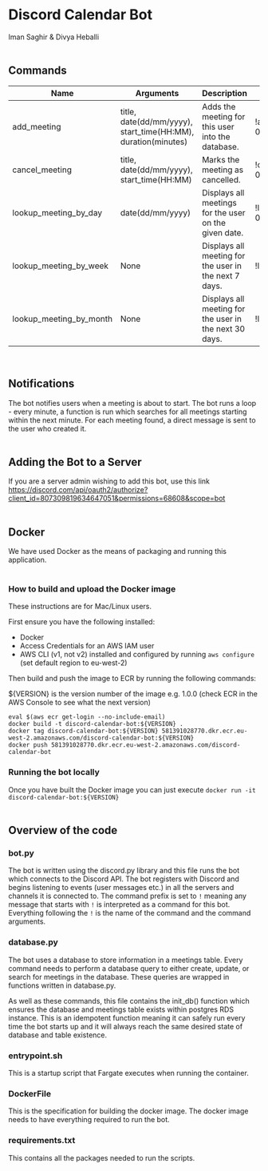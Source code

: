 # Discord Calendar Bot

Iman Saghir & Divya Heballi<br/><br/>

## Commands

| Name                    | Arguments                                                     | Description                                            | Usage                                     |
| ----------------------- | ------------------------------------------------------------- | ------------------------------------------------------ | ----------------------------------------- |
| add_meeting             | title, date(dd/mm/yyyy), start_time(HH:MM), duration(minutes) | Adds the meeting for this user into the database.      | !add_meeting lecture1 05/04/2021 15:00 60 |
| cancel_meeting          | title, date(dd/mm/yyyy), start_time(HH:MM)                    | Marks the meeting as cancelled.                        | !cancel_meeting lecture1 05/04/2021 15:00 |
| lookup_meeting_by_day   | date(dd/mm/yyyy)                                              | Displays all meetings for the user on the given date.  | !lookup_meeting_by_day 05/04/2021         |
| lookup_meeting_by_week  | None                                                          | Displays all meeting for the user in the next 7 days.  | !lookup_meeting_by_week                   |
| lookup_meeting_by_month | None                                                          | Displays all meeting for the user in the next 30 days. | !lookup_meeting_by_month                  |

<br/>

## Notifications

The bot notifies users when a meeting is about to start.
The bot runs a loop - every minute, a function is run which searches for all meetings starting within the next minute. For each meeting found, a direct message is sent to the user who created it.
<br/><br/>

## Adding the Bot to a Server

If you are a server admin wishing to add this bot, use this link https://discord.com/api/oauth2/authorize?client_id=807309819634647051&permissions=68608&scope=bot
<br/><br/>

## Docker

We have used Docker as the means of packaging and running this application.<br/><br/>

### How to build and upload the Docker image

These instructions are for Mac/Linux users.

First ensure you have the following installed:

- Docker
- Access Credentials for an AWS IAM user
- AWS CLI (v1, not v2) installed and configured by running `aws configure` (set default region to eu-west-2)

Then build and push the image to ECR by running the following commands:

${VERSION} is the version number of the image e.g. 1.0.0 (check ECR in the AWS Console to see what the next version)

```
eval $(aws ecr get-login --no-include-email)
docker build -t discord-calendar-bot:${VERSION} .
docker tag discord-calendar-bot:${VERSION} 581391028770.dkr.ecr.eu-west-2.amazonaws.com/discord-calendar-bot:${VERSION}
docker push 581391028770.dkr.ecr.eu-west-2.amazonaws.com/discord-calendar-bot
```

### Running the bot locally

Once you have built the Docker image you can just execute `docker run -it discord-calendar-bot:${VERSION}`
<br/><br/>

## Overview of the code

### bot.py

The bot is written using the discord.py library and this file runs the bot which connects to the Discord API. The bot registers with Discord and begins listening to events (user messages etc.) in all the servers and channels it is connected to. The command prefix is set to `!` meaning any message that starts with `!` is interpreted as a command for this bot. Everything following the `!` is the name of the command and the command arguments.

### database.py

The bot uses a database to store information in a meetings table. Every command needs to perform a database query to either create, update, or search for meetings in the database. These queries are wrapped in functions written in database.py.

As well as these commands, this file contains the init_db() function which ensures the database and meetings table exists within postgres RDS instance. This is an idempotent function meaning it can safely run every time the bot starts up and it will always reach the same desired state of database and table existence.

### entrypoint.sh
This is a startup script that Fargate executes when running the container.

### DockerFile
This is the specification for building the docker image. The docker image needs to have everything required to run the bot.

### requirements.txt
This contains all the packages needed to run the scripts.

